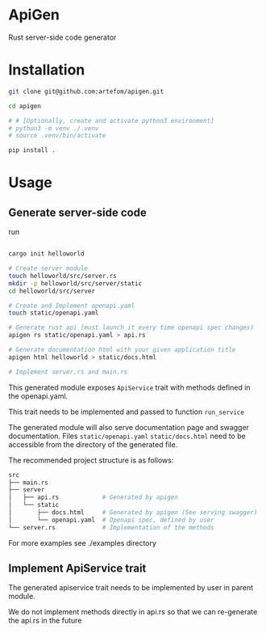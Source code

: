 # ApiGen

Rust server-side code generator

# Installation

```bash
git clone git@github.com:artefom/apigen.git

cd apigen

# # [Optionally, create and activate python3 environment]
# python3 -m venv ./.venv
# source .venv/bin/activate

pip install .
```

# Usage


## Generate server-side code

run
```bash

cargo init helloworld

# Create server module
touch helloworld/src/server.rs
mkdir -p helloworld/src/server/static
cd helloworld/src/server

# Create and Implement openapi.yaml
touch static/openapi.yaml

# Generate rust api (must launch it every time openapi spec changes)
apigen rs static/openapi.yaml > api.rs

# Generate documentation html with your given application title
apigen html helloworld > static/docs.html

# Implement server.rs and main.rs
```

This generated module exposes `ApiService` trait with methods defined in the openapi.yaml.

This trait needs to be implemented and passed to function `run_service`

The generated module will also serve documentation page and swagger documentation.
Files `static/openapi.yaml` `static/docs.html` need to be accessible from the directory of the generated file.

The recommended project structure is as follows:
```bash
src
├── main.rs
├── server
│   ├── api.rs            # Generated by apigen
│   └── static
│       ├── docs.html     # Generated by apigen (See serving swagger)
│       └── openapi.yaml  # Openapi spec, defined by user
└── server.rs             # Implementation of the methods
```

For more examples see ./examples directory

## Implement ApiService trait

The generated apiservice trait needs to be implemented by user in parent module.

We do not implement methods directly in api.rs so that we can re-generate the api.rs in the future
